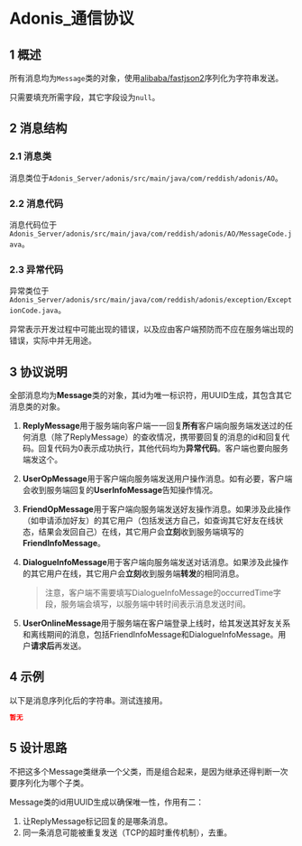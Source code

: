 # Adonis_通信协议

## 1 概述

所有消息均为`Message`类的对象，使用[alibaba/fastjson2](https://github.com/alibaba/fastjson2)序列化为字符串发送。

只需要填充所需字段，其它字段设为`null`。

## 2 消息结构

### 2.1 消息类

消息类位于`Adonis_Server/adonis/src/main/java/com/reddish/adonis/AO`。

### 2.2 消息代码

消息代码位于`Adonis_Server/adonis/src/main/java/com/reddish/adonis/AO/MessageCode.java`。

### 2.3 异常代码

异常类位于`Adonis_Server/adonis/src/main/java/com/reddish/adonis/exception/ExceptionCode.java`。

异常表示开发过程中可能出现的错误，以及应由客户端预防而不应在服务端出现的错误，实际中并无用途。

## 3 协议说明

全部消息均为**Message**类的对象，其id为唯一标识符，用UUID生成，其包含其它消息类的对象。

1. **ReplyMessage**用于服务端向客户端一一回复**所有**客户端向服务端发送过的任何消息（除了ReplyMessage）的查收情况，携带要回复的消息的id和回复代码。回复代码为0表示成功执行，其他代码均为**异常代码**。客户端也要向服务端发这个。

2. **UserOpMessage**用于客户端向服务端发送用户操作消息。如有必要，客户端会收到服务端回复的**UserInfoMessage**告知操作情况。

3. **FriendOpMessage**用于客户端向服务端发送好友操作消息。如果涉及此操作（如申请添加好友）的其它用户（包括发送方自己，如查询其它好友在线状态，结果会发回自己）在线，其它用户会**立刻**收到服务端填写的**FriendInfoMessage**。

4. **DialogueInfoMessage**用于客户端向服务端发送对话消息。如果涉及此操作的其它用户在线，其它用户会**立刻**收到服务端**转发**的相同消息。

   > 注意，客户端不需要填写DialogueInfoMessage的occurredTime字段，服务端会填写，以服务端中转时间表示消息发送时间。

5. **UserOnlineMessage**用于服务端在客户端登录上线时，给其发送其好友关系和离线期间的消息，包括FriendInfoMessage和DialogueInfoMessage。用户**请求后**再发送。

## 4 示例

以下是消息序列化后的字符串。测试连接用。

```json
暂无
```

## 5 设计思路

不把这多个Message类继承一个父类，而是组合起来，是因为继承还得判断一次要序列化为哪个子类。

Message类的id用UUID生成以确保唯一性，作用有二：

1. 让ReplyMessage标记回复的是哪条消息。
2. 同一条消息可能被重复发送（TCP的超时重传机制），去重。

